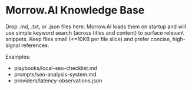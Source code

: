 # Morrow.AI Knowledge Base

Drop .md, .txt, or .json files here. Morrow.AI loads them on startup and will use simple keyword search
(across titles and content) to surface relevant snippets. Keep files small (<=10KB per file slice)
and prefer concise, high-signal references.

Examples:
- playbooks/local-seo-checklist.md
- prompts/seo-analysis-system.md
- providers/latency-observations.json
